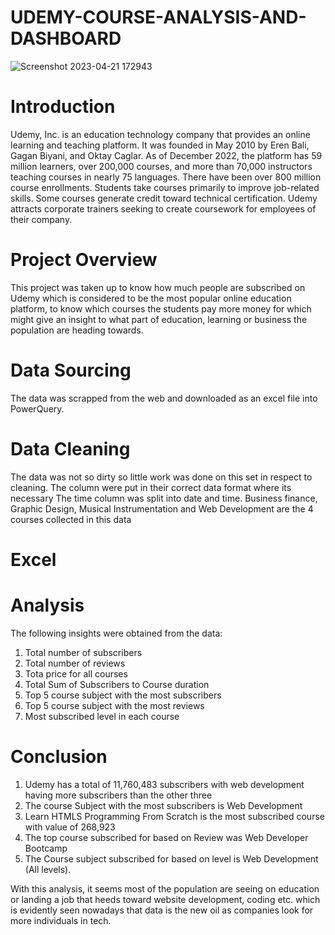 # UDEMY-COURSE-ANALYSIS-AND-DASHBOARD
![Screenshot 2023-04-21 172943](https://user-images.githubusercontent.com/115046602/233700289-94b1c6ed-11a7-4e7e-8fbe-8634b6ceb5f9.png)


# Introduction
Udemy, Inc. is an education technology company that provides an online learning and teaching platform. It was founded in May 2010 by Eren Bali, Gagan Biyani, and Oktay Caglar.
As of December 2022, the platform has 59 million learners, over 200,000 courses, and more than 70,000 instructors teaching courses in nearly 75 languages. There have been over 800 million course enrollments. Students take courses primarily to improve job-related skills. Some courses generate credit toward technical certification. Udemy attracts corporate trainers seeking to create coursework for employees of their company.

# Project Overview
This project was taken up to know how much people are subscribed on Udemy which is considered to be the most popular online education platform, to know which courses the students pay more money for which might give an insight to what part of education, learning or business the population are heading towards. 

# Data Sourcing 
The data was scrapped from the web and downloaded as an excel file into PowerQuery. 

# Data Cleaning
The data was not so dirty so little work was done on this set in respect to cleaning. The column were put in their correct data format where its necessary The time column was split into date and time. Business finance, Graphic Design, Musical Instrumentation and Web Development are the 4 courses collected in this data

# Excel
# Analysis
The following insights were obtained from the data:
1. Total number of subscribers
2. Total number of reviews
3. Tota price for all courses
4. Total Sum of Subscribers to Course duration
5. Top 5 course subject with the most subscribers
6. Top 5 course subject with the most reviews
7. Most subscribed level in each course

# Conclusion
1. Udemy has a total of 11,760,483 subscribers with web development having more subscribers than the other three
2. The course Subject with the most subscribers is Web Development
3. Learn HTMLS Programming From Scratch is the most subscribed course
 with value of 268,923
4. The top course subscribed for based on Review was Web Developer Bootcamp
5. The Course subject subscribed for based on level is Web Development (All levels).

With this analysis, it seems most of the population are seeing on education or landing a job that heeds toward website development, coding etc. which is evidently seen nowadays that data is the new oil as companies look for more individuals in tech.



